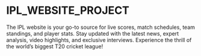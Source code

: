 # IPL_WEBSITE_PROJECT
The IPL website is your go-to source for live scores, match schedules, team standings, and player stats. Stay updated with the latest news, expert analysis, video highlights, and exclusive interviews. Experience the thrill of the world’s biggest T20 cricket league!
